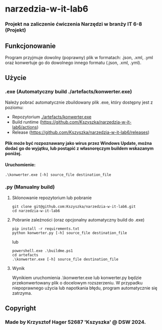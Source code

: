 # narzedzia-w-it-lab6
### Projekt na zaliczenie ćwiczenia Narzędzi w branży IT 6-8 (Projekt)

## Funkcjonowanie
Program przyjmuje dowolny (poprawny) plik w formatach: .json, .xml, .yml oraz konwertuje go do dowolnego innego formatu (.json, .xml, .yml).

## Użycie
### .exe (Automatyczny build ./artefacts/konwerter.exe)
Należy pobrać automatycznie zbuildowany plik .exe, który dostępny jest z poziomu:
- Repozytorium [./artefacts/konwerter.exe](https://github.com/Kszyszka/narzedzia-w-it-lab6/tree/main/artefacts)
- Build runtime (https://github.com/Kszyszka/narzedzia-w-it-lab6/actions)
- Release (https://github.com/Kszyszka/narzedzia-w-it-lab6/releases)
#### Plik może być rozpoznawany jako wirus przez Windows Update, można dodać go do wyjątku, lub postąpić z własnoręczym buildem wskazanym poniżej.

#### Uruchomienie:
```
.\konwerter.exe [-h] source_file destination_file
```

### .py (Manualny build)
1. Sklonowanie repozytorium lub pobranie
    ```
    git clone git@github.com:Kszyszka/narzedzia-w-it-lab6.git
    cd narzedzia-w-it-lab6
    ```
2. Pobranie zależności (oraz opcjonalny automatyczny build do .exe)
    ```
    pip install -r requirements.txt
    python konwerter.py [-h] source_file destination_file
    ```
    lub
    ```
    powershell.exe .\buildme.ps1
    cd artefacts
    .\konwerter.exe [-h] source_file destination_file
    ```
3. Wynik

    Wynikiem uruchomienia .\konwerter.exe lub konwerter.py będzie przekonwertowany plik o docelowym rozszerzeniu. W przypadku niepoprawnego użycia lub napotkania błędu, program automatycznie się zatrzyma.

## Copyright
### Made by Krzysztof Hager 52687 'Kszyszka' @ DSW 2024.